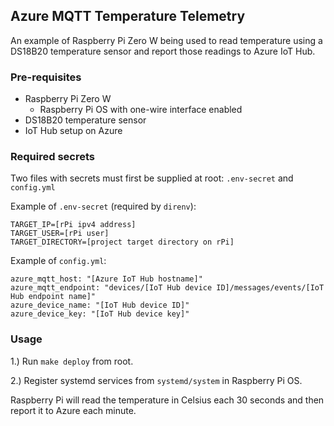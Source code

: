 ## Azure MQTT Temperature Telemetry

An example of Raspberry Pi Zero W being used to read temperature using a DS18B20 temperature sensor and report those readings to Azure IoT Hub.

### Pre-requisites

- Raspberry Pi Zero W
  - Raspberry Pi OS with one-wire interface enabled
- DS18B20 temperature sensor
- IoT Hub setup on Azure

### Required secrets

Two files with secrets must first be supplied at root: `.env-secret` and `config.yml`

Example of `.env-secret` (required by `direnv`):

```
TARGET_IP=[rPi ipv4 address]
TARGET_USER=[rPi user]
TARGET_DIRECTORY=[project target directory on rPi]
```

Example of `config.yml`:

```
azure_mqtt_host: "[Azure IoT Hub hostname]"
azure_mqtt_endpoint: "devices/[IoT Hub device ID]/messages/events/[IoT Hub endpoint name]"
azure_device_name: "[IoT Hub device ID]"
azure_device_key: "[IoT Hub device key]"
```

### Usage

1.) Run `make deploy` from root.

2.) Register systemd services from `systemd/system` in Raspberry Pi OS.

Raspberry Pi will read the temperature in Celsius each 30 seconds and then report it to Azure each minute.

